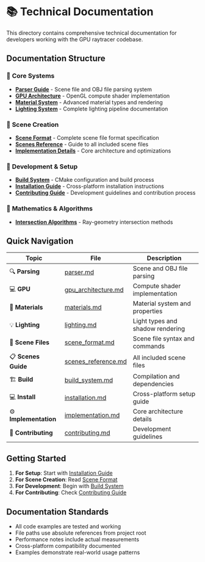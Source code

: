 # 📚 Technical Documentation

This directory contains comprehensive technical documentation for developers working with the GPU raytracer codebase.

## Documentation Structure

### 🔧 **Core Systems**
- **[Parser Guide](parser.md)** - Scene file and OBJ file parsing system
- **[GPU Architecture](gpu_architecture.md)** - OpenGL compute shader implementation
- **[Material System](materials.md)** - Advanced material types and rendering
- **[Lighting System](lighting.md)** - Complete lighting pipeline documentation

### 🎨 **Scene Creation**
- **[Scene Format](scene_format.md)** - Complete scene file format specification
- **[Scenes Reference](scenes_reference.md)** - Guide to all included scene files
- **[Implementation Details](implementation.md)** - Core architecture and optimizations

### 🚀 **Development & Setup**
- **[Build System](build_system.md)** - CMake configuration and build process
- **[Installation Guide](installation.md)** - Cross-platform installation instructions
- **[Contributing Guide](contributing.md)** - Development guidelines and contribution process

### 📐 **Mathematics & Algorithms**
- **[Intersection Algorithms](intersections.md)** - Ray-geometry intersection methods

## Quick Navigation

| Topic | File | Description |
|-------|------|-------------|
| 🔍 **Parsing** | [parser.md](parser.md) | Scene and OBJ file parsing |
| 💻 **GPU** | [gpu_architecture.md](gpu_architecture.md) | Compute shader implementation |
| 🎨 **Materials** | [materials.md](materials.md) | Material system and properties |
| 💡 **Lighting** | [lighting.md](lighting.md) | Light types and shadow rendering |
| 📄 **Scene Files** | [scene_format.md](scene_format.md) | Scene file syntax and commands |
| 📋 **Scenes Guide** | [scenes_reference.md](scenes_reference.md) | All included scene files |
| 🏗️ **Build** | [build_system.md](build_system.md) | Compilation and dependencies |
| 💻 **Install** | [installation.md](installation.md) | Cross-platform setup guide |
| ⚙️ **Implementation** | [implementation.md](implementation.md) | Core architecture details |
| 🤝 **Contributing** | [contributing.md](contributing.md) | Development guidelines |

## Getting Started

1. **For Setup**: Start with [Installation Guide](installation.md)
2. **For Scene Creation**: Read [Scene Format](scene_format.md)
3. **For Development**: Begin with [Build System](build_system.md)
4. **For Contributing**: Check [Contributing Guide](contributing.md)

## Documentation Standards

- All code examples are tested and working
- File paths use absolute references from project root
- Performance notes include actual measurements
- Cross-platform compatibility documented
- Examples demonstrate real-world usage patterns

